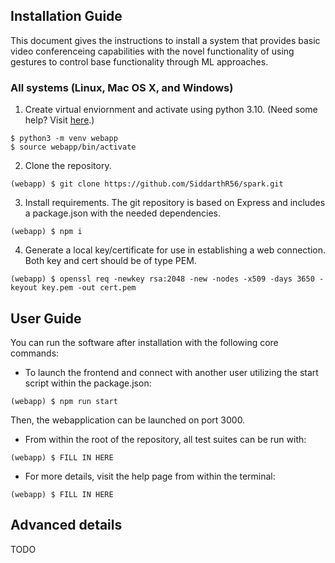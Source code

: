 ## Installation Guide

This document gives the instructions to install a system that provides basic video conferenceing capabilities with the novel functionality of using gestures to control base functionality through ML approaches. 

### All systems (Linux, Mac OS X, and Windows)

1. Create virtual enviornment and activate using python 3.10. (Need some help? Visit [here](https://docs.python.org/3/library/venv.html).)

```
$ python3 -m venv webapp
$ source webapp/bin/activate
```

2. Clone the repository. 

```
(webapp) $ git clone https://github.com/SiddarthR56/spark.git
```

3. Install requirements. The git repository is based on Express and includes a package.json with the needed dependencies. 

```
(webapp) $ npm i
```

4. Generate a local key/certificate for use in establishing a web connection. Both key and cert should be of type PEM. 

```
(webapp) $ openssl req -newkey rsa:2048 -new -nodes -x509 -days 3650 -keyout key.pem -out cert.pem
```

## User Guide 

You can run the software after installation with the following core commands: 

- To launch the frontend and connect with another user utilizing the start script within the package.json: 

```
(webapp) $ npm run start 
```

Then, the webapplication can be launched on port 3000. 

- From within the root of the repository, all test suites can be run with: 

```
(webapp) $ FILL IN HERE
```

- For more details, visit the help page from within the terminal: 

```
(webapp) $ FILL IN HERE
```

## Advanced details

TODO